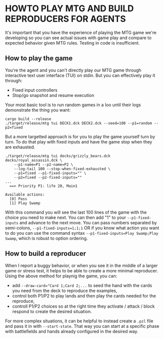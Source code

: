 # HOWTO PLAY MTG AND BUILD REPRODUCERS FOR AGENTS

It's important that you have the experience of playing the MTG game we're developing so you can see actual issues with game play and compare to expected behavior given MTG rules. Testing in code is insufficient.

## How to play the game
You're the agent and you can't directly play our MTG  game through interactive text user interface (TUI) on stdin. But you can effectively play it through:
* Fixed input controllers
* Stop/go snapshot and resume execution

Your most basic tool is to run random games in a loo until their logs demonstrate the thing you want:

```
cargo build --release
./target/release/mtg tui DECK1.dck DECK2.dck --seed=100 --p1=random --p2=fixed
```

But a more targetted approach is for you to play the game yourself turn by turn.
To do that play with fixed inputs and have the game stop when they are exhausted.

```
./target/release/mtg tui decks/grizzly_bears.dck decks/royal_assassin.dck \
    --p1-name=P1 --p2-name=P2 \
    --log-tail 100 --stop-when-fixed-exhausted \
    --p1=fixed --p1-fixed-inputs="" \
    --p2=fixed --p2-fixed-inputs=""
...
  ==> Priority P1: life 20, Main1

Available actions:
  [0] Pass
  [1] Play Swamp
```

With this command you will see the last 100 lines of the game with the choice you need to make next. You can then add "1" to your `--p1-fixed-inputs` and advance to the next move.
You can pass numbers separated by semi-colons, `--p1-fixed-inputs=1;1;1` OR if you know what action you want to do you can use the command syntax `--p1-fixed-inputs=Play Swamp;Play Swamp`, which is robust to option ordering.

## How to build a reproducer
When I report a buggy behavior, or when you see it in the middle of a larger game or stress test, it helps to be able to create a more minimal reproducer. Using the above method for playnig the game, you can:

- add `--draw-card="Card 1;Card 2;...` to seed the hand with the cards you need from the deck to reproduce the examples,
- control both P1/P2 to play lands and then play the cards needed for the reproduce,
- controll P1/P2 choices so at the right time they activate / attack / block respond to create the desired situation.

For more complex situations, it can be helpful to instead create a `.pzl` file and pass it in with `--start-state`. That way you can start at a specific phase with battlefields and hands already configured in the desired way.


